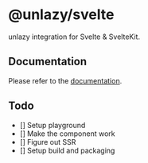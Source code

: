 # @unlazy/svelte

unlazy integration for Svelte & SvelteKit.

## Documentation

Please refer to the [documentation](https://unlazy.byjohann.dev/integrations/svelte).

## Todo

- [] Setup playground
- [] Make the component work
- [] Figure out SSR
- [] Setup build and packaging

